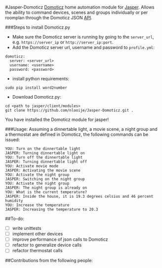 #Jasper-Domoticz
[Domoticz](https://domoticz.com/) home automation module for [Jasper](http://jasperproject.github.io/).
Allows the ability to command devices, scenes and groups individually or per roomplan through the Domoticz JSON [API](https://www.domoticz.com/wiki/Domoticz_API/JSON_URL's).

###Steps to install Domoticz.py
- Make sure the Domoticz server is running by going to the `server_url`,
e.g. `https://server_ip` or `http://server_ip:port`.
- Add the Domoticz server url, username and password to `profile.yml`:
```
domoticz:
  server: <server_url>
  username: <username>
  password: <password>
```
- install python requirements:
```
sudo pip install word2number
```
- Download Domoticz.py:
```
cd <path to jasper/client/modules>
git clone https://github.com/nlooije/Jasper-Domoticz.git .
```
You have installed the Domoticz module for jasper!

###Usage:
Assuming a dinnertable light, a movie scene, a night group and
a thermostat are defined in Domoticz, the following commands can be issued:
```
YOU: Turn on the dinnertable light
JASPER: Turning dinnertable light on
YOU: Turn off the dinnertable light
JASPER: Turning dinnertable light off
YOU: Activate movie mode
JASPER: Activating the movie scene
YOU: Activate the night group
JASPER: Switching on the night group
YOU: Activate the night group
JASPER: The night group is already on
YOU: What is the current temperature?
JASPER: Inside the house, it is 19.3 degrees celsius and 46 percent humidity
YOU: Increase the temperature
JASPER: Increasing the temperature to 20.3
```

##To-do:
- [ ] write unittests
- [ ] implement other devices
- [ ] improve performance of json calls to Domoticz
- [ ] refactor to generalize device calls
- [ ] refactor thermostat calls

##Contributions from the following people:
```
```